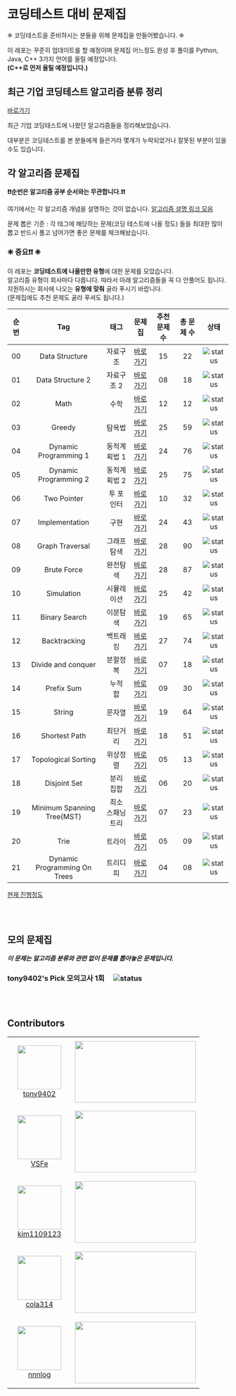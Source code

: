 # 코딩테스트 대비 문제집

❈  코딩테스트을 준비하시는 분들을 위해 문제집을 만들어봤습니다. ❈ 

이 레포는 꾸준히 업데이트를 할 예정이며 문제집 어느정도 완성 후 풀이를 Python, Java, C++ 3가지 언어를 올릴 예정입니다.  
**(C++로 먼저 올릴 예정입니다.)**

## 최근 기업 코딩테스트 알고리즘 분류 정리

[바로가기](./CodingTest.md)

최근 기업 코딩테스트에 나왔던 알고리즘들을 정리해보았습니다.

대부분은 코딩테스트를 본 분들에게 들은거라 몇개가 누락되었거나 잘못된 부분이 있을 수도 있습니다.

## 각 알고리즘 문제집

**❗️❗️순번은 알고리즘 공부 순서와는 무관합니다.❗️❗️**

여기에서는 각 알고리즘 개념을 설명하는 것이 없습니다. [알고리즘 설명 링크 모음](./link_for_study.md)

문제 뽑은 기준 : 각 태그에 해당하는 문제(코딩 테스트에 나올 정도) 들을 최대한 많이 뽑고 반드시 풀고 넘어가면 좋은 문제를 체크해놨습니다.

### **❈ 중요❗️❗️ ❈**

이 레포는 **코딩테스트에 나올만한 유형**에 대한 문제를 모았습니다.   
알고리즘 유형이 회사마다 다릅니다. 따라서 아래 알고리즘들을 꼭 다 안풀어도 됩니다.  
지원하시는 회사에 나오는 **유형에 맞춰** 골라 푸시기 바랍니다.  
(문제집에도 추천 문제도 골라 푸셔도 됩니다.)

| 순번 | Tag                          | 태그                | 문제집    | 추천 문제 수 | 총 문제 수 |  상태             |
| :--: | :--------------------------: | :-----------------: | :------:  | :---------:  | :------: |:---------------:|
| 00   | Data Structure               | 자료구조            | [바로가기][Data Structure]  | 15 | 22 | ![status][Doing]  |
| 01   | Data Structure 2             | 자료구조 2          | [바로가기][Data Structure2] | 08 | 18 | ![status][Doing]  |
| 02   | Math                         | 수학                | [바로가기][Math]  | 12 | 12 |  ![status][Doing]  |
| 03   | Greedy                       | 탐욕법              | [바로가기][Greedy]  | 25 | 59 |  ![status][Doing]  |
| 04   | Dynamic Programming 1        | 동적계획법 1        | [바로가기][DP1]  | 24 | 76 |  ![status][Doing]  |
| 05   | Dynamic Programming 2        | 동적계획법 2        | [바로가기][DP2]  | 25 | 75 |  ![status][Doing]  |
| 06   | Two Pointer                  | 투 포인터           | [바로가기][Two Pointer]  | 10 | 32 |  ![status][Doing]  |
| 07   | Implementation               | 구현                | [바로가기][Implementation]  | 24 | 43 |  ![status][Doing]  | 
| 08   | Graph Traversal              | 그래프 탐색         | [바로가기][Graph Traversal]  | 28 | 90 |  ![status][Doing]  |
| 09   | Brute Force                  | 완전탐색            | [바로가기][Brute Force]  | 28 | 87 |  ![status][Doing]  |
| 10   | Simulation                   | 시뮬레이션          | [바로가기][Simulation]  | 25 | 42 |  ![status][Doing]  |
| 11   | Binary Search                | 이분탐색            | [바로가기][Binary Search] | 19 | 65 |  ![status][Doing]  |
| 12   | Backtracking                 | 백트래킹            | [바로가기][Backtracking]  | 27 | 74 |  ![status][Doing]  |
| 13   | Divide and conquer           | 분할정복            | [바로가기][Divide and conquer]  | 07 | 18 |  ![status][Doing]  |
| 14   | Prefix Sum                   | 누적 합             | [바로가기][Prefix Sum]  | 09 | 30 |  ![status][Doing]  |
| 15   | String                       | 문자열              | [바로가기][String]  | 19 | 64 |  ![status][Doing]  |
| 16   | Shortest Path                | 최단거리            | [바로가기][Shortest Path]  | 18 | 51 |  ![status][Doing]  |
| 17   | Topological Sorting          | 위상정렬            | [바로가기][Topological Sorting]  | 05 | 13 |  ![status][Doing]  |
| 18   | Disjoint Set                 | 분리 집합           | [바로가기][Disjoint Set]  | 06 | 20 |  ![status][Doing]  |
| 19   | Minimum Spanning Tree(MST)   | 최소 스패닝 트리    | [바로가기][MST]  | 07 | 23 |  ![status][Doing]  |
| 20   | Trie                         | 트라이              | [바로가기][Trie]  | 05 | 09 |  ![status][Doing]  |
| 21   | Dynamic Programming On Trees | 트리디피            | [바로가기][TreeDP]  | 04 | 08 |  ![status][Doing]  |

[현재 진행정도](./status.md)

<br><br>
## 모의 문제집

***이 문제는 알고리즘 분류와 관련 없이 문제를 뽑아놓은 문제입니다.***

### tony9402's Pick 모의고사 1회 &nbsp;&nbsp;&nbsp; ![status][TODO]


<br><br>

## Contributors

<table>
    <tr>
        <td align="center" width="130px" height="160px">
            <a href="https://github.com/tony9402"><img height="100px" width="100px" src="https://avatars.githubusercontent.com/u/30228292?s=460&u=1ff865fa5aee04bc2c09fc2e08042b1f4367c469&v=4" /></a>
            <br />
            <a href="https://github.com/tony9402">tony9402</a>
        </td>
        <td>
            <a href="https://solved.ac/tony9402"><img height="140px" width="275px" src="http://mazassumnida.wtf/api/v2/generate_badge?boj=tony9402" /></a>
        </td>
    </tr>
    <tr>
        <td align="center" width="130px" height="160px">
            <a href="https://github.com/VSFe"><img height="100px" width="100px" src="https://avatars.githubusercontent.com/u/4595546?s=460&v=4" /></a>
            <br />
            <a href="https://github.com/VSFe">VSFe</a>
        </td>
        <td>
            <a href="https://solved.ac/klm03025"><img height="140px" width="275px" src="http://mazassumnida.wtf/api/v2/generate_badge?boj=klm03025" /></a>
        </td>
    </tr>
    <tr>
        <td align="center" width="130px" height="160px">
            <a href="https://github.com/kim1109123"><img height="100px" width="100px" src="https://avatars.githubusercontent.com/u/66085474?s=460&v=4" /></a>
            <br />
            <a href="https://github.com/kim1109123">kim1109123</a>
        </td>
        <td>
            <a href="https://solved.ac/amsminn"><img height="140px" width="275px" src="http://mazassumnida.wtf/api/v2/generate_badge?boj=amsminn" /></a>
        </td>
    </tr>
    <tr>
        <td align="center" width="130px" height="160px">
            <a href="https://github.com/cola314"><img height="100px" width="100px" src="https://avatars.githubusercontent.com/u/66579357?s=460&v=4" /></a>
            <br />
            <a href="https://github.com/cola314">cola314</a>
        </td>
        <td>
            <a href="https://solved.ac/18sht1710"><img height="140px" width="275px" src="http://mazassumnida.wtf/api/v2/generate_badge?boj=18sht1710" /></a>
        </td>
    <tr>
    </tr>
        <td align="center" width="130px" height="160px">
            <a href="https://github.com/nnnlog"><img height="100px" width="100px" src="https://avatars.githubusercontent.com/u/20399222?s=460&u=4d359f1433c32c941d9dbb162fe0c2c1b256e05a&v=4" /></a>
            <br />
            <a href="https://github.com/nnnlog">nnnlog</a>
        </td>
        <td>
            <a href="https://solved.ac/chansol"><img height="140px" width="275px" src="http://mazassumnida.wtf/api/v2/generate_badge?boj=chansol" /></a>
        </td>
    </tr>
</table>
 
[Backtracking]: ./backtracking
[Binary Search]: ./binary_search
[Data Structure]: ./data_structure
[Data Structure2]: ./data_structure2
[Math]: ./math
[Greedy]: ./greedy
[DP1]: ./dynamic_programming_1
[DP2]: ./dynamic_programming_2
[MST]: ./minimum_spanning_tree
[Two Pointer]: ./two_pointer
[Topological Sorting]: ./topological_sorting
[Implementation]: ./implementation
[Graph Traversal]: ./graph_traversal
[Simulation]: ./simulation
[DFS]: ./dfs
[BFS]: ./bfs
[Brute Force]: ./brute_force
[Disjoint Set]: ./disjoint_set
[Trie]: ./trie
[TreeDP]: ./dynamic_programming_on_trees
[Shortest Path]: ./shortest_path
[Prefix Sum]: ./prefix_sum
[Divide and conquer]: ./divide_and_conquer
[String]: ./string
[TODO]: https://img.shields.io/badge/-TODO-DFFD26
[DOING]: https://img.shields.io/badge/-DOING-31AE0F
[DONE]: https://img.shields.io/badge/-DONE-0885CC
